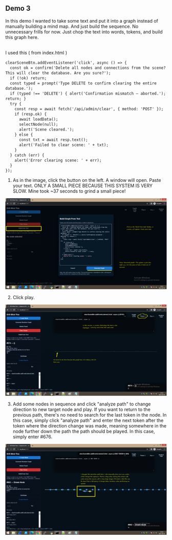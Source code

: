 <h2>Demo 3</h2>

In this demo I wanted to take some text and put it into a graph instead of manually building a mind map. And just build the sequence. No unnecessary frills for now. Just chop the text into words, tokens, and build this graph here.
<br /><br />

I used this ( from index.html )

```
clearSceneBtn.addEventListener('click', async () => {
  const ok = confirm('Delete all nodes and connections from the scene? This will clear the database. Are you sure?');
  if (!ok) return;
  const typed = prompt('Type DELETE to confirm clearing the entire database.');
  if (typed !== 'DELETE') { alert('Confirmation mismatch — aborted.'); return; }
  try {
    const resp = await fetch('/api/admin/clear', { method: 'POST' });
    if (resp.ok) {
      await loadData();
      selectNode(null);
      alert('Scene cleared.');
    } else {
      const txt = await resp.text();
      alert('Failed to clear scene: ' + txt);
    }
  } catch (err) {
    alert('Error clearing scene: ' + err);
  }
});
```

1.  As in the image, click the button on the left. A window will open. Paste your text. ONLY A SMALL PIECE BECAUSE THIS SYSTEM IS VERY SLOW. Mine took ~37 seconds to grind a small piece!

![dump](https://github.com/KarolDuracz/SVG-Mind-Tree/blob/main/version_3/images_ver3/1.png?raw=true)

2. Click play.

![dump](https://github.com/KarolDuracz/SVG-Mind-Tree/blob/main/version_3/images_ver3/2.png?raw=true)

3. Add some nodes in sequence and click "analyze path" to change direction to new target node and play. If you want to return to the previous path, there's no need to search for the last token in the node. In this case, simply click "analyze path" and enter the next token after the token where the direction change was made, meaning somewhere in the node further down the path the path should be played. In this case, simply enter #676.

![dump](https://github.com/KarolDuracz/SVG-Mind-Tree/blob/main/version_3/images_ver3/3.png?raw=true)

